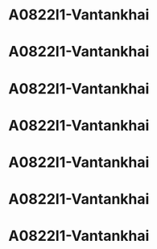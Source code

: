 # A0822I1-Vantankhai
# A0822I1-Vantankhai
# A0822I1-Vantankhai
# A0822I1-Vantankhai
# A0822I1-Vantankhai
# A0822I1-Vantankhai
# A0822I1-Vantankhai
